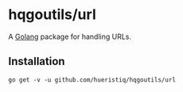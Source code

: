 # hqgoutils/url

A [Golang](http://golang.org/) package for handling URLs.

## Installation

```
go get -v -u github.com/hueristiq/hqgoutils/url
```